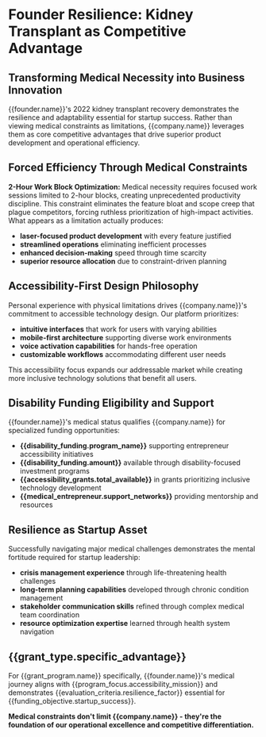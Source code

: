 # Founder Resilience: Kidney Transplant as Competitive Advantage

## Transforming Medical Necessity into Business Innovation

{{founder.name}}'s 2022 kidney transplant recovery demonstrates the resilience and adaptability essential for startup success. Rather than viewing medical constraints as limitations, {{company.name}} leverages them as core competitive advantages that drive superior product development and operational efficiency.

## Forced Efficiency Through Medical Constraints

**2-Hour Work Block Optimization:** Medical necessity requires focused work sessions limited to 2-hour blocks, creating unprecedented productivity discipline. This constraint eliminates the feature bloat and scope creep that plague competitors, forcing ruthless prioritization of high-impact activities. What appears as a limitation actually produces:

- **laser-focused product development** with every feature justified
- **streamlined operations** eliminating inefficient processes
- **enhanced decision-making** speed through time scarcity
- **superior resource allocation** due to constraint-driven planning

## Accessibility-First Design Philosophy

Personal experience with physical limitations drives {{company.name}}'s commitment to accessible technology design. Our platform prioritizes:

- **intuitive interfaces** that work for users with varying abilities
- **mobile-first architecture** supporting diverse work environments
- **voice activation capabilities** for hands-free operation
- **customizable workflows** accommodating different user needs

This accessibility focus expands our addressable market while creating more inclusive technology solutions that benefit all users.

## Disability Funding Eligibility and Support

{{founder.name}}'s medical status qualifies {{company.name}} for specialized funding opportunities:

- **{{disability_funding.program_name}}** supporting entrepreneur accessibility initiatives
- **{{disability_funding.amount}}** available through disability-focused investment programs
- **{{accessibility_grants.total_available}}** in grants prioritizing inclusive technology development
- **{{medical_entrepreneur.support_networks}}** providing mentorship and resources

## Resilience as Startup Asset

Successfully navigating major medical challenges demonstrates the mental fortitude required for startup leadership:

- **crisis management experience** through life-threatening health challenges
- **long-term planning capabilities** developed through chronic condition management
- **stakeholder communication skills** refined through complex medical team coordination
- **resource optimization expertise** learned through health system navigation

## {{grant_type.specific_advantage}}

For {{grant_program.name}} specifically, {{founder.name}}'s medical journey aligns with {{program_focus.accessibility_mission}} and demonstrates {{evaluation_criteria.resilience_factor}} essential for {{funding_objective.startup_success}}.

**Medical constraints don't limit {{company.name}} - they're the foundation of our operational excellence and competitive differentiation.**